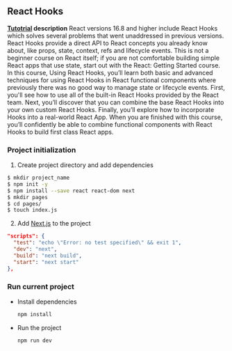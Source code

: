 ## React Hooks

**[Tutotrial](https://app.pluralsight.com/library/courses/using-react-hooks/table-of-contents) description**
React versions 16.8 and higher include React Hooks which solves several problems that went unaddressed in previous versions. React Hooks provide a direct API to React concepts you already know about, like props, state, context, refs and lifecycle events. This is not a beginner course on React itself; if you are not comfortable building simple React apps that use state, start out with the React: Getting Started course. In this course, Using React Hooks, you’ll learn both basic and advanced techniques for using React Hooks in React functional components where previously there was no good way to manage state or lifecycle events. First, you'll see how to use all of the built-in React Hooks provided by the React team. Next, you’ll discover that you can combine the base React Hooks into your own custom React Hooks. Finally, you’ll explore how to incorporate Hooks into a real-world React App. When you are finished with this course, you’ll confidently be able to combine functional components with React Hooks to build first class React apps. 


### Project initialization 

1. Create project directory and add dependencies
  ```bash
  $ mkdir project_name 
  $ npm init -y
  $ npm install --save react react-dom next
  $ mkdir pages
  $ cd pages/
  $ touch index.js
  ```

2. Add [Next.js](https://nextjs.org/) to the project
  ```json
  "scripts": {
    "test": "echo \"Error: no test specified\" && exit 1",
    "dev": "next",
    "build": "next build",
    "start": "next start"
  },
  ```

### Run current project

- Install dependencies

  ```bash
  npm install 
  ```

- Run the project
  ```bash
  npm run dev
  ```
